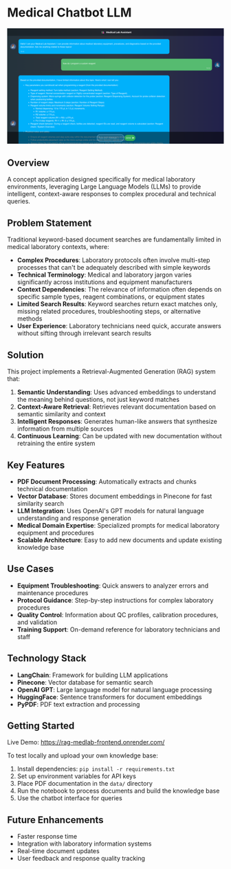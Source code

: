 # Medical Chatbot LLM
![screenshot](./resources/ragchat.png)
## Overview
A concept application designed specifically for medical laboratory environments, leveraging Large Language Models (LLMs) to provide intelligent, context-aware responses to complex procedural and technical queries.

## Problem Statement

Traditional keyword-based document searches are fundamentally limited in medical laboratory contexts, where:

- **Complex Procedures**: Laboratory protocols often involve multi-step processes that can't be adequately described with simple keywords
- **Technical Terminology**: Medical and laboratory jargon varies significantly across institutions and equipment manufacturers
- **Context Dependencies**: The relevance of information often depends on specific sample types, reagent combinations, or equipment states
- **Limited Search Results**: Keyword searches return exact matches only, missing related procedures, troubleshooting steps, or alternative methods
- **User Experience**: Laboratory technicians need quick, accurate answers without sifting through irrelevant search results

## Solution

This project implements a Retrieval-Augmented Generation (RAG) system that:

1. **Semantic Understanding**: Uses advanced embeddings to understand the meaning behind questions, not just keyword matches
2. **Context-Aware Retrieval**: Retrieves relevant documentation based on semantic similarity and context
3. **Intelligent Responses**: Generates human-like answers that synthesize information from multiple sources
4. **Continuous Learning**: Can be updated with new documentation without retraining the entire system

## Key Features

- **PDF Document Processing**: Automatically extracts and chunks technical documentation
- **Vector Database**: Stores document embeddings in Pinecone for fast similarity search
- **LLM Integration**: Uses OpenAI's GPT models for natural language understanding and response generation
- **Medical Domain Expertise**: Specialized prompts for medical laboratory equipment and procedures
- **Scalable Architecture**: Easy to add new documents and update existing knowledge base

## Use Cases

- **Equipment Troubleshooting**: Quick answers to analyzer errors and maintenance procedures
- **Protocol Guidance**: Step-by-step instructions for complex laboratory procedures
- **Quality Control**: Information about QC profiles, calibration procedures, and validation
- **Training Support**: On-demand reference for laboratory technicians and staff

## Technology Stack

- **LangChain**: Framework for building LLM applications
- **Pinecone**: Vector database for semantic search
- **OpenAI GPT**: Large language model for natural language processing
- **HuggingFace**: Sentence transformers for document embeddings
- **PyPDF**: PDF text extraction and processing

## Getting Started
Live Demo: https://rag-medlab-frontend.onrender.com/

To test locally and upload your own knowledge base: 

1. Install dependencies: `pip install -r requirements.txt`
2. Set up environment variables for API keys
3. Place PDF documentation in the `data/` directory
4. Run the notebook to process documents and build the knowledge base
5. Use the chatbot interface for queries

## Future Enhancements

- Faster response time
- Integration with laboratory information systems
- Real-time document updates
- User feedback and response quality tracking